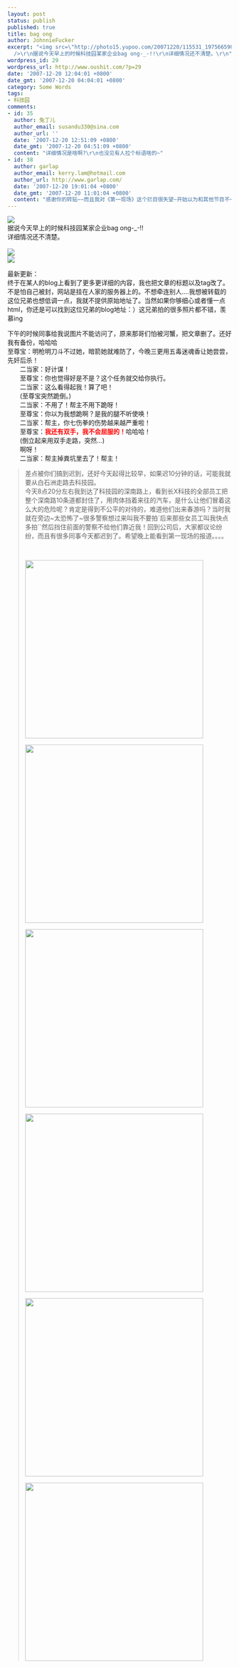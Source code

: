 ```yaml
---
layout: post
status: publish
published: true
title: bag ong
author: JohnnieFucker
excerpt: "<img src=\"http://photo15.yupoo.com/20071220/115531_1975665909_hmuvdfdv.jpg\"
  />\r\n据说今天早上的时候科技园某家企业bag ong-_-!!\r\n详细情况还不清楚。\r\n"
wordpress_id: 29
wordpress_url: http://www.oushit.com/?p=29
date: '2007-12-20 12:04:01 +0800'
date_gmt: '2007-12-20 04:04:01 +0800'
category: Some Words
tags:
- 科技园
comments:
- id: 35
  author: 兔丁儿
  author_email: susandu330@sina.com
  author_url: ''
  date: '2007-12-20 12:51:09 +0800'
  date_gmt: '2007-12-20 04:51:09 +0800'
  content: "详细情况是啥啊?\r\n也没见有人拉个标语啥的~"
- id: 38
  author: garlap
  author_email: kerry.lam@hotmail.com
  author_url: http://www.garlap.com/
  date: '2007-12-20 19:01:04 +0800'
  date_gmt: '2007-12-20 11:01:04 +0800'
  content: "感谢你的转贴~~而且我对《第一现场》这个拦目很失望~开始以为和其他节目不一样~\r\n结果还是报喜不报忧的！\r\n为了我的网不被和谐``所以我先删了``但是图片我都放在FLICKR上了~那里不会被和谐！！！！"
---
```

<p><img src="http://photo15.yupoo.com/20071220/115531_1975665909_hmuvdfdv.jpg" /><br />
据说今天早上的时候科技园某家企业bag ong-_-!!<br />
详细情况还不清楚。<br />
<!--break--><a id="more-29"></a><br />
<a href="http://photo15.yupoo.com/20071220/115531_551041544_prehampb.jpg"><img src="http://photo15.yupoo.com/20071220/115531_551041544.jpg" /></a><br />
<a href="http://photo15.yupoo.com/20071220/182244_945860006_eiychiom.jpg"><img src="http://photo15.yupoo.com/20071220/182244_945860006.jpg" /></a></p>
<p>最新更新：<br />
终于在某人的blog上看到了更多更详细的内容，我也把文章的标题以及tag改了。不是怕自己被封，网站是挂在人家的服务器上的。不想牵连别人....我想被转载的这位兄弟也想低调一点，我就不提供原始地址了。当然如果你够细心或者懂一点html，你还是可以找到这位兄弟的blog地址：）这兄弟拍的很多照片都不错，羡慕ing</p>
<p>下午的时候同事给我说图片不能访问了，原来那哥们怕被河蟹，把文章删了。还好我有备份，哈哈哈<br />
至尊宝：明枪明刀斗不过她，暗箭她就难防了，今晚三更用五毒迷魂香让她尝尝，先奸后杀！<br />
　　二当家：好计谋！<br />
　　至尊宝：你也觉得好是不是？这个任务就交给你执行。<br />
　　二当家：这么看得起我！算了吧！<br />
　　(至尊宝突然跪倒。)<br />
　　二当家：不用了！帮主不用下跪呀！<br />
　　至尊宝：你以为我想跪啊？是我的腿不听使唤！<br />
　　二当家：帮主，你七伤拳的伤势越来越严重啦！<br />
　　至尊宝：<strong><font color=red>我还有双手，我不会屈服的！</font></strong>哈哈哈！<br />
　　(倒立起来用双手走路，突然…)<br />
　　啊呀！<br />
　　二当家：帮主掉粪坑里去了！帮主！</p>
<blockquote><p> 差点被你们搞到迟到，还好今天起得比较早，如果迟10分钟的话，可能我就要从白石洲走路去科技园。<br />
今天8点20分左右我到达了科技园的深南路上，看到长X科技的全部员工把整个深南路10条道都封住了，用肉体挡着来往的汽车，是什么让他们冒着这么大的危险呢？肯定是得到不公平的对待的，难道他们出来春游吗？当时我就在旁边~太恐怖了~很多警察想过来叫我不要拍`后来那些女员工叫我快点多拍``然后挡住前面的警察不给他们靠近我！回到公司后，大家都议论纷纷，而且有很多同事今天都迟到了。希望晚上能看到第一现场的报道。。。。</p>
<p align="center">&nbsp;</p>
<p style="width: 100%"><a href="http://photo15.yupoo.com/20071220/182245_1465853910_jprnpwun.jpg" target="_blank"><img src="http://photo15.yupoo.com/20071220/182245_1465853910_jprnpwun.jpg" width="400" /></a></p>
<p style="width: 100%"><a href="http://photo15.yupoo.com/20071220/182246_2014832783_hwweginl.jpg" target="_blank"><img src="http://photo15.yupoo.com/20071220/182246_2014832783_hwweginl.jpg" width="400" /></a></p>
<p style="width: 100%"><a href="http://photo15.yupoo.com/20071220/182246_1033158187_pcqtzobc.jpg" target="_blank"><img src="http://photo15.yupoo.com/20071220/182246_1033158187_pcqtzobc.jpg" width="400" /></a></p>
<p style="width: 100%"><a href="http://photo15.yupoo.com/20071220/182247_2007287242_bhywcyym.jpg" target="_blank"><img src="http://photo15.yupoo.com/20071220/182247_2007287242_bhywcyym.jpg" width="400" /></a></p>
<p style="width: 100%"><a href="http://photo15.yupoo.com/20071220/182357_1821870456_rrjuvhyy.jpg" target="_blank"><img src="http://photo15.yupoo.com/20071220/182357_1821870456_rrjuvhyy.jpg" width="400" /></a></p>
<p style="width: 100%"><a href="http://photo15.yupoo.com/20071220/182357_950187467_ezxylzef.jpg" target="_blank"><img src="http://photo15.yupoo.com/20071220/182357_950187467_ezxylzef.jpg" width="400" /></a></p>
</blockquote>
